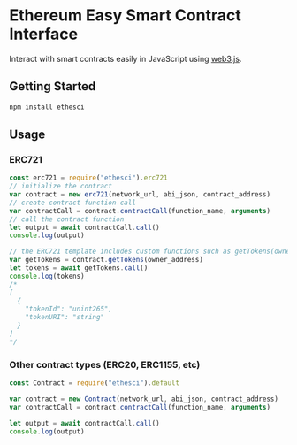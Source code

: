 # Ethereum Easy Smart Contract Interface
Interact with smart contracts easily in JavaScript using [web3.js](https://github.com/ChainSafe/web3.js).
## Getting Started
```bash
npm install ethesci
```
## Usage
### ERC721
```js
const erc721 = require("ethesci").erc721
// initialize the contract
var contract = new erc721(network_url, abi_json, contract_address)
// create contract function call
var contractCall = contract.contractCall(function_name, arguments)
// call the contract function
let output = await contractCall.call()
console.log(output) 

// the ERC721 template includes custom functions such as getTokens(owner_address)
var getTokens = contract.getTokens(owner_address)
let tokens = await getTokens.call()
console.log(tokens)
/*
[
  {
    "tokenId": "unint265",
    "tokenURI": "string"
  }
]
*/

```
### Other contract types (ERC20, ERC1155, etc)
```js
const Contract = require("ethesci").default

var contract = new Contract(network_url, abi_json, contract_address)
var contractCall = contract.contractCall(function_name, arguments)

let output = await contractCall.call()
console.log(output) 
```

